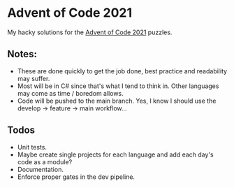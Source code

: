 # Advent of Code 2021

My hacky solutions for the [Advent of Code 2021](https://adventofcode.com/2021) puzzles.  

## Notes:  

* These are done quickly to get the job done, best practice and readability may suffer.  
* Most will be in C# since that's what I tend to think in. Other languages may come as time / boredom allows.  
* Code will be pushed to the main branch. Yes, I know I should use the develop -> feature -> main workflow...  

## Todos  

* Unit tests.  
* Maybe create single projects for each language and add each day's code as a module?  
* Documentation.  
* Enforce proper gates in the dev pipeline.  
